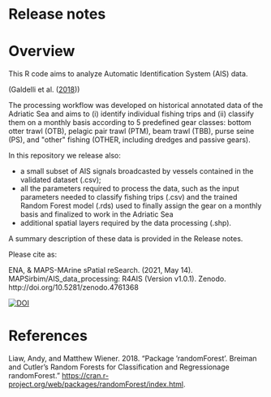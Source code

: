 


Release notes
================

# Overview

This R code aims to analyze Automatic Identification System (AIS) data.

(Galdelli et al. ([2018](#ref-Galdelli2018)))

<p>

The processing workflow was developed on historical annotated data of the
 Adriatic Sea and aims to (i) identify individual fishing trips and (ii) 
 classify them on a monthly basis according to 5 predefined gear classes:
 bottom otter trawl (OTB), pelagic pair trawl (PTM), beam trawl (TBB), 
 purse seine (PS), and "other" fishing (OTHER, including dredges and 
 passive gears).

<p>

In this repository we release also:

  - a small subset of AIS signals broadcasted by vessels contained in the validated dataset (.csv);
  - all the parameters required to process the data, such as the input parameters needed to 
  classify fishing trips (.csv) and the trained Random Forest model (.rds) used to finally 
  assign the gear on a monthly basis and finalized to work in the Adriatic Sea
  - additional spatial layers required by the data processing (.shp).

<p>

A summary description of these data is provided in the Release notes. <br>

Please cite as:
<p>
ENA, & MAPS-MArine sPatial reSearch. (2021, May 14). MAPSirbim/AIS_data_processing: R4AIS (Version v1.0.1). Zenodo. http://doi.org/10.5281/zenodo.4761368

<p>

[![DOI](https://zenodo.org/badge/362045294.svg)](https://zenodo.org/badge/latestdoi/362045294)


# References

<div id="refs" class="references">

<div id="ref-Galdelli2018">

Liaw, Andy, and Matthew Wiener. 2018. “Package ’randomForest’. Breiman
and Cutler’s Random Forests for Classification and Regressionage
randomForest.”
<https://cran.r-project.org/web/packages/randomForest/index.html>.

</div>

</div>



